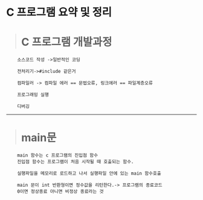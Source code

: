 C 프로그램 요약 및 정리
=====================



 >#  C 프로그램 개발과정

        소스코드 작성 ->일반적인 코딩

        전처리기->#include 같은거

        컴파일러 -> 컴파일 에러 == 문법오류, 링크에러 == 파일계층오류

        프로그래밍 실행

        디버깅
------------------------------------------------------------------------------
># main문

        main 함수는 c 프로그램의 진입점 함수
        진입점 함수는 프로그램이 처음 시작될 때 호출되는 함수.

        실행파일을 메모리로 로드하고 나서 실행파일 안에 있는 main 함수호출

        main 문이 int 반환형이면 정수값을 리턴한다.-> 프로그램의 종료코드
        0이면 정상종료 아니면 비정상 종료라는 것




